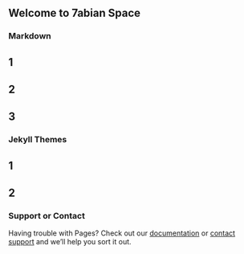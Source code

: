 ## Welcome to  7abian Space



### Markdown
## 1
## 2
## 3

### Jekyll Themes

## 1
## 2

### Support or Contact

Having trouble with Pages? Check out our [documentation](https://help.github.com/categories/github-pages-basics/) or [contact support](https://github.com/contact) and we’ll help you sort it out.
